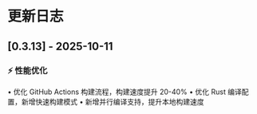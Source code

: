 # 更新日志

## [0.3.13] - 2025-10-11

### ⚡ 性能优化
• 优化 GitHub Actions 构建流程，构建速度提升 20-40%
• 优化 Rust 编译配置，新增快速构建模式
• 新增并行编译支持，提升本地构建速度





